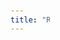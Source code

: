 ```yaml
---
title: "Real Estate Map"
---
```


<style>
    body {
        display: flex;
        justify-content: center; /* Center horizontally */
        align-items: center; /* Center vertically */
    }

    .grid {
        position: relative;
        width: 1200px;
        height: 500px;
        display: grid;
        grid-template-columns: repeat(24, 1fr); /* Define grid columns */
        grid-template-rows: repeat(10, 1fr); /* Define grid rows */
    }

    .image {
        position: absolute; /* Absolute positioning within the grid */
        display: block; /* Remove bottom spacing */
    }
</style>
<div class="grid" id="grid"></div>

<script>
    // Function to place an image
    function placeImage(src, a, b, c, d, e) {
    const imgElement = document.createElement('img');
    imgElement.src = src;
    imgElement.alt = "Image";
    imgElement.classList.add("image");

    // Calculate position and size
    const left = a * 50; // Position in pixels
    const top = b * 50; // Position in pixels
    const width = c * 50; // Width in pixels
    const height = d * 50; // Height in pixels

    // Set position and size before rotation
    imgElement.style.left = `${left}px`;
    imgElement.style.top = `${top}px`;
    imgElement.style.width = `${width}px`;
    imgElement.style.height = `${height}px`;

    // Determine the rotation angle in degrees
    let rotate = e * 90; // e can be 1, 2, or 3 for 90, 180, or 270 degrees

    // Set rotation and adjust position based on the angle
    imgElement.style.transform = `rotate(${rotate}deg)`; // Apply rotation
    imgElement.style.transformOrigin = "0 0"; // Fix the top-left corner as the origin for rotation

    // Adjust offsets based on the rotation
    if (rotate === 90) {
        imgElement.style.left = `${left + height}px`;
    } else if (rotate === 180) {
        imgElement.style.left = `${left + width}px`;
        imgElement.style.top = `${top + height}px`;
    } else if (rotate === 270) {
        imgElement.style.top = `${top + width}px`;
    }

    // Append the image to the grid
    document.getElementById('grid').appendChild(imgElement);
}

    for (let i = 0; i <= 24; i++) {
        for (let j = 0; j <= 10; j++) {
            placeImage('fig/empty.png',i,j,1,1,0);
        }
    }

    for (let i = 3; i <= 9; i++) {
        placeImage('fig/road.png',i,1,1,1,0);
    }

    for (let i = 3; i <= 9; i++) {
        placeImage('fig/road.png',i,9,1,1,0);
    }

    for (let i = 2; i <= 8; i++) {
        placeImage('fig/road.png',2,i,1,1,1);
    }

    for (let i = 2; i <= 10; i++) {
        placeImage('fig/road.png',10,i,1,1,1);
    }

    for (let i = 0; i <= 24; i++) {
        placeImage('fig/road.png',i,5,1,1,0);
    }


    for (let i = 18; i <= 24; i++) {
        placeImage('fig/road.png',i,0,1,1,0);
    }

    placeImage('fig/xing.png',2,5,1,1,0);
    placeImage('fig/xing.png',10,5,1,1,0);

    placeImage('fig/turn.png',2,1,1,1,3);
    
    
    placeImage('fig/tway.png',10,1,1,1,0);

    placeImage('fig/tway.png',10,3,1,1,3);

    placeImage('fig/tway.png',14,5,1,1,2);

    placeImage('fig/tway.png',2,9,1,1,2);

    placeImage('fig/hospital.png',0,8,3,2,3);

    placeImage('fig/xing.png',10,9,1,1,0);

    placeImage('fig/xing.png',11,9,1,1,2);

    placeImage('fig/restaurant.png',11,8,2,1,0);

    placeImage('fig/gym.png',11,10,1,1,2);

    placeImage('fig/fountain.png',12,9,1,1,1);

    // Place images using the new function
    // placeImage('fig/restaurant.png', 1, 0, 2, 1,0); // Position (1,0), Span (2,1)
    placeImage('fig/plaza.png', 3, 6, 2, 2,3);      // Position (1,1), Span (2,2)
    placeImage('fig/fountain.png', 5, 6, 1, 1,0);      // Position (1,1), Span (2,2)
    placeImage('fig/college.png', 11, 0, 7, 5,0);

    placeImage('fig/xing.png',6,5,1,1,0);
    placeImage('fig/road.png',6,4,1,1,1);
    placeImage('fig/road.png',6,6,1,1,1);
    placeImage('fig/turn.png',6,7,1,1,1);
    placeImage('fig/xing.png',5,7,1,1,1);
    placeImage('fig/restaurant.png',4,8,2,1,2);

    placeImage('fig/school.png', 7, 6, 3, 2,3);     // Position (1,3), Span (3,2)

    placeImage('fig/tway.png', 10, 7, 1, 1,1);

    placeImage('fig/tway.png', 9, 7, 1, 1,2);

    placeImage('fig/gym.png', 9, 6, 1, 1,0);

    placeImage('fig/plaza.png',6,2,2,2,0);


    for (let i = 0; i <= 1; i++) {
        for (let j = 0; j <= 4; j++) {
            placeImage('fig/sale.png',i,j,1,1,0);
        }
    }

    for (let i = 3; i <= 5; i++) {
        for (let j = 2; j <= 4; j++) {
            placeImage('fig/sale.png',i,j,1,1,0);
        }
    }
</script>